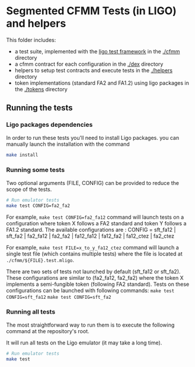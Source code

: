 # Segmented CFMM Tests (in LIGO) and helpers

This folder includes:
* a test suite, implemented with the [ligo test framework](https://ligolang.org) in the [./cfmm](./cfmm) directory
* a cfmm contract for each configuration in the [./dex](./dex) directory
* helpers to setup test contracts and execute tests in the [./helpers](./helpers) directory
* token implementations (standard FA2 and FA1.2) using ligo packages in the [./tokens](./tokens) directory

## Running the tests

### Ligo packages dependencies

In order to run these tests you'll need to install Ligo packages. you can manually launch the installation with the command 
```bash
make install
```

### Running some tests

Two optional arguments (FILE, CONFIG) can be provided to reduce the scope of the tests. 

```bash
# Run emulator tests
make test CONFIG=fa2_fa2
```

For example, `make test CONFIG=fa2_fa12` command will launch tests on a configuration where token X follows a FA2 standard and token Y follows a FA1.2 standard.
The available configurations are :
CONFIG = sft_fa12 | sft_fa2 | fa2_fa12 | fa2_fa2 | fa12_fa12 | fa12_fa2 | fa12_ctez | fa2_ctez

For example, `make test FILE=x_to_y_fa12_ctez` command will launch a single test file (which contains multiple tests) where the file is located at `./cfmm/${FILE}.test.mligo`.

There are two sets of tests not launched by default (sft_fa12 or sft_fa2). These configurations are similar to (fa2_fa12, fa2_fa2) where the token X implements a semi-fungible token (following FA2 standard). Tests on these configurations can be launched with following commands: 
`make test CONFIG=sft_fa12`
`make test CONFIG=sft_fa2`

### Running all tests

The most straightforward way to run them is to execute the following command at the repository's root.

It will run all tests on the Ligo emulator (it may take a long time).

```bash
# Run emulator tests
make test
```
